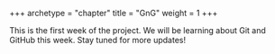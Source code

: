 +++
archetype = "chapter"
title = "GnG"
weight = 1
+++

This is the first week of the project. We will be learning about Git and GitHub this week. Stay tuned for more updates!